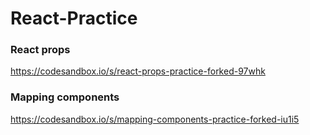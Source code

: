 # React-Practice

### React props
https://codesandbox.io/s/react-props-practice-forked-97whk

### Mapping components
https://codesandbox.io/s/mapping-components-practice-forked-iu1i5
